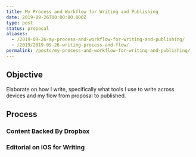 ```yaml
---
title: My Process and Workflow for Writing and Publishing
date: 2019-09-26T00:00:00.000Z
type: post
status: proposal
aliases:
  - /2019-09-26-my-process-and-workflow-for-writing-and-publishing/
  - /2019/2019-09-26-writing-process-and-flow/
permalink: /posts/my-process-and-workflow-for-writing-and-publishing/
---
```




## Objective
Elaborate on how I write, specifically what tools I use to write across devices and my flow from proposal to published.

## Process

### Content Backed By Dropbox

### Editorial on iOS for Writing
